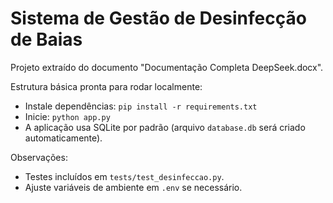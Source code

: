 # Sistema de Gestão de Desinfecção de Baias

Projeto extraído do documento "Documentação Completa DeepSeek.docx".

Estrutura básica pronta para rodar localmente:
- Instale dependências: `pip install -r requirements.txt`
- Inicie: `python app.py`
- A aplicação usa SQLite por padrão (arquivo `database.db` será criado automaticamente).

Observações:
- Testes incluídos em `tests/test_desinfeccao.py`.
- Ajuste variáveis de ambiente em `.env` se necessário.
